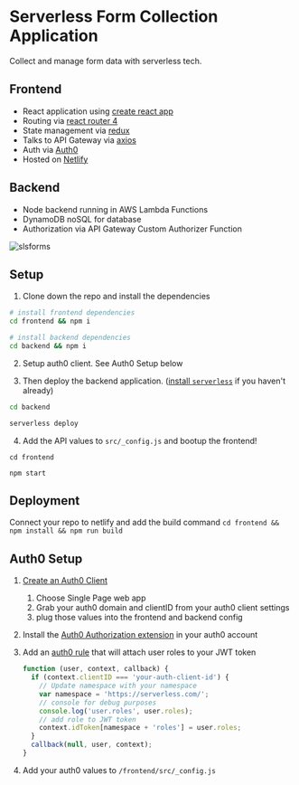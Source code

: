 # Serverless Form Collection Application

Collect and manage form data with serverless tech.

## Frontend

- React application using [create react app](https://github.com/facebookincubator/create-react-app)
- Routing via [react router 4](https://reacttraining.com/react-router/web/guides/philosophy)
- State management via [redux](https://redux.js.org/)
- Talks to API Gateway via [axios](https://github.com/axios/axios)
- Auth via [Auth0](https://auth0.com)
- Hosted on [Netlify](https://www.netlify.com/)

## Backend

- Node backend running in AWS Lambda Functions
- DynamoDB noSQL for database
- Authorization via API Gateway Custom Authorizer Function

![slsforms](https://user-images.githubusercontent.com/532272/34530669-bc0efe0c-f064-11e7-94fe-5a17b636d5f7.png)

## Setup

1. Clone down the repo and install the dependencies

  ```bash
  # install frontend dependencies
  cd frontend && npm i

  # install backend dependencies
  cd backend && npm i
  ```

2. Setup auth0 client. See Auth0 Setup below

3. Then deploy the backend application. ([install `serverless`](serverless.com/getting-started/) if you haven't already)

  ```bash
  cd backend

  serverless deploy
  ```

4. Add the API values to `src/_config.js` and bootup the frontend!

  ```
  cd frontend

  npm start
  ```

## Deployment

Connect your repo to netlify and add the build command `cd frontend && npm install && npm run build`  

## Auth0 Setup

1. [Create an Auth0 Client](https://manage.auth0.com/#/clients/create)

    1. Choose Single Page web app
    2. Grab your auth0 domain and clientID from your auth0 client settings
    3. plug those values into the frontend and backend config

2. Install the [Auth0 Authorization extension](https://manage.auth0.com/#/extensions) in your auth0 account

3. Add an [auth0 rule](https://manage.auth0.com/#/rules) that will attach user roles to your JWT token

    ```js
    function (user, context, callback) {
      if (context.clientID === 'your-auth-client-id') {
        // Update namespace with your namespace
        var namespace = 'https://serverless.com/';
        // console for debug purposes
        console.log('user.roles', user.roles);
        // add role to JWT token
        context.idToken[namespace + 'roles'] = user.roles;
      }
      callback(null, user, context);
    }
    ```

4. Add your auth0 values to `/frontend/src/_config.js`
